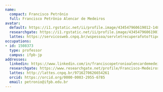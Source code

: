 ```yaml
---
name:
  compact: Francisco Petrônio
  full: Francisco Petrônio Alencar de Medeiros
avatar:
  default: https://i1.rgstatic.net/ii/profile.image/434547960619012-1480615715387_Q128/Francisco-Medeiros-11.jpg
  researchgate: https://i1.rgstatic.net/ii/profile.image/434547960619012-1480615715387_Q128/Francisco-Medeiros-11.jpg
  lattes: https://servicosweb.cnpq.br/wspessoa/servletrecuperafoto?tipo=1&id=K4762566A8
occupations:
- id: 1508373
  type: professor
  campus: ifpb-jp
addresses:
  linkedin: https://www.linkedin.com/in/franciscopetronioalencardemedeiros/
  researchgate: https://www.researchgate.net/profile/Francisco-Medeiros-11
  lattes: http://lattes.cnpq.br/9716270626654261
  orcid: https://orcid.org/0000-0003-2955-6785
  email: petronio@ifpb.edu.br
---
```


